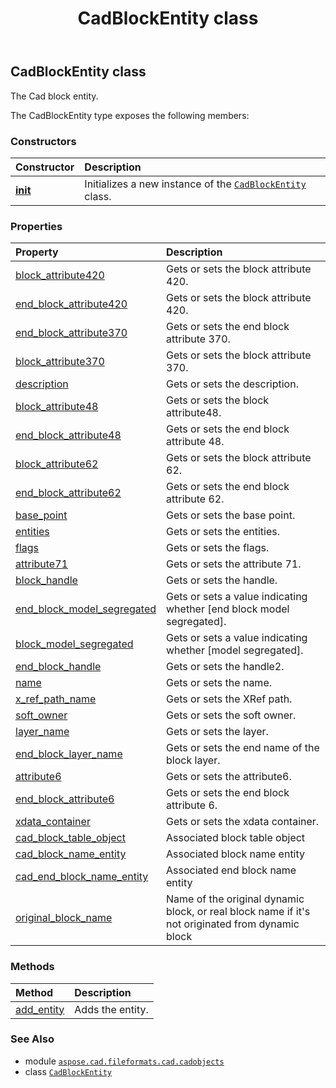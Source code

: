 ﻿---
title: CadBlockEntity class
second_title: Aspose.CAD for Python via .NET API References
description: 
type: docs
weight: 310
url: /aspose.cad.fileformats.cad.cadobjects/cadblockentity/
is_root: false
---

## CadBlockEntity class

The Cad block entity.



The CadBlockEntity type exposes the following members:

### Constructors
| Constructor | Description |
| :- | :- |
| [__init__](/cad/python-net/aspose.cad.fileformats.cad.cadobjects/cadblockentity/__init__/#) | Initializes a new instance of the [`CadBlockEntity`](/cad/python-net/aspose.cad.fileformats.cad.cadobjects/cadblockentity) class. |


### Properties
| Property | Description |
| :- | :- |
| [block_attribute420](/cad/python-net/aspose.cad.fileformats.cad.cadobjects/cadblockentity/block_attribute420) | Gets or sets the block attribute 420. |
| [end_block_attribute420](/cad/python-net/aspose.cad.fileformats.cad.cadobjects/cadblockentity/end_block_attribute420) | Gets or sets the block attribute 420. |
| [end_block_attribute370](/cad/python-net/aspose.cad.fileformats.cad.cadobjects/cadblockentity/end_block_attribute370) | Gets or sets the end block attribute 370. |
| [block_attribute370](/cad/python-net/aspose.cad.fileformats.cad.cadobjects/cadblockentity/block_attribute370) | Gets or sets the block attribute 370. |
| [description](/cad/python-net/aspose.cad.fileformats.cad.cadobjects/cadblockentity/description) | Gets or sets the description. |
| [block_attribute48](/cad/python-net/aspose.cad.fileformats.cad.cadobjects/cadblockentity/block_attribute48) | Gets or sets the block attribute48. |
| [end_block_attribute48](/cad/python-net/aspose.cad.fileformats.cad.cadobjects/cadblockentity/end_block_attribute48) | Gets or sets the end block attribute 48. |
| [block_attribute62](/cad/python-net/aspose.cad.fileformats.cad.cadobjects/cadblockentity/block_attribute62) | Gets or sets the block attribute 62. |
| [end_block_attribute62](/cad/python-net/aspose.cad.fileformats.cad.cadobjects/cadblockentity/end_block_attribute62) | Gets or sets the end block attribute 62. |
| [base_point](/cad/python-net/aspose.cad.fileformats.cad.cadobjects/cadblockentity/base_point) | Gets or sets the base point. |
| [entities](/cad/python-net/aspose.cad.fileformats.cad.cadobjects/cadblockentity/entities) | Gets or sets the entities. |
| [flags](/cad/python-net/aspose.cad.fileformats.cad.cadobjects/cadblockentity/flags) | Gets or sets the flags. |
| [attribute71](/cad/python-net/aspose.cad.fileformats.cad.cadobjects/cadblockentity/attribute71) | Gets or sets the attribute 71. |
| [block_handle](/cad/python-net/aspose.cad.fileformats.cad.cadobjects/cadblockentity/block_handle) | Gets or sets the handle. |
| [end_block_model_segregated](/cad/python-net/aspose.cad.fileformats.cad.cadobjects/cadblockentity/end_block_model_segregated) | Gets or sets a value indicating whether [end block model segregated]. |
| [block_model_segregated](/cad/python-net/aspose.cad.fileformats.cad.cadobjects/cadblockentity/block_model_segregated) | Gets or sets a value indicating whether [model segregated]. |
| [end_block_handle](/cad/python-net/aspose.cad.fileformats.cad.cadobjects/cadblockentity/end_block_handle) | Gets or sets the handle2. |
| [name](/cad/python-net/aspose.cad.fileformats.cad.cadobjects/cadblockentity/name) | Gets or sets the name. |
| [x_ref_path_name](/cad/python-net/aspose.cad.fileformats.cad.cadobjects/cadblockentity/x_ref_path_name) | Gets or sets the XRef path. |
| [soft_owner](/cad/python-net/aspose.cad.fileformats.cad.cadobjects/cadblockentity/soft_owner) | Gets or sets the soft owner. |
| [layer_name](/cad/python-net/aspose.cad.fileformats.cad.cadobjects/cadblockentity/layer_name) | Gets or sets the layer. |
| [end_block_layer_name](/cad/python-net/aspose.cad.fileformats.cad.cadobjects/cadblockentity/end_block_layer_name) | Gets or sets the end name of the block layer. |
| [attribute6](/cad/python-net/aspose.cad.fileformats.cad.cadobjects/cadblockentity/attribute6) | Gets or sets the attribute6. |
| [end_block_attribute6](/cad/python-net/aspose.cad.fileformats.cad.cadobjects/cadblockentity/end_block_attribute6) | Gets or sets the end block attribute 6. |
| [xdata_container](/cad/python-net/aspose.cad.fileformats.cad.cadobjects/cadblockentity/xdata_container) | Gets or sets the xdata container. |
| [cad_block_table_object](/cad/python-net/aspose.cad.fileformats.cad.cadobjects/cadblockentity/cad_block_table_object) | Associated block table object |
| [cad_block_name_entity](/cad/python-net/aspose.cad.fileformats.cad.cadobjects/cadblockentity/cad_block_name_entity) | Associated block name entity |
| [cad_end_block_name_entity](/cad/python-net/aspose.cad.fileformats.cad.cadobjects/cadblockentity/cad_end_block_name_entity) | Associated end block name entity |
| [original_block_name](/cad/python-net/aspose.cad.fileformats.cad.cadobjects/cadblockentity/original_block_name) | Name of the original dynamic block, or real block name if it's not originated from dynamic block |


### Methods
| Method | Description |
| :- | :- |
| [add_entity](/cad/python-net/aspose.cad.fileformats.cad.cadobjects/cadblockentity/add_entity/#aspose.cad.fileformats.cad.cadobjects.CadBaseEntity) | Adds the entity. |



### See Also
* module [`aspose.cad.fileformats.cad.cadobjects`](..)
* class [`CadBlockEntity`](/cad/python-net/aspose.cad.fileformats.cad.cadobjects/cadblockentity)
